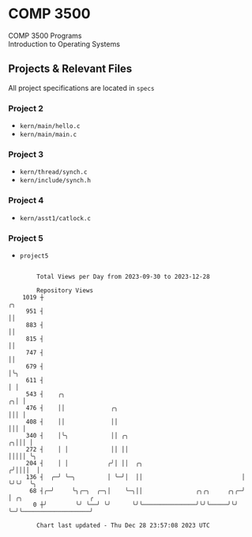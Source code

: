 # COMP 3500
COMP 3500 Programs  
Introduction to Operating Systems  
## Projects & Relevant Files
All project specifications are located in `specs`
### Project 2
- `kern/main/hello.c`
- `kern/main/main.c`
### Project 3
- `kern/thread/synch.c`
- `kern/include/synch.h`
### Project 4
- `kern/asst1/catlock.c`
### Project 5
- `project5`

```

        Total Views per Day from 2023-09-30 to 2023-12-28

        Repository Views
    1019 ┼                                                             ╭╮
     951 ┤                                                             ││
     883 ┤                                                             ││
     815 ┤                                                             ││
     747 ┤                                                             ││
     679 ┤                                                             │╰╮
     611 ┤                                                             │ │
     543 ┤    ╭╮                                                     ╭╮│ │
     476 ┤    ││             ╭╮                                      │││ │
     408 ┤    ││             ││                                      │││ │
     340 ┤    │╰╮            ││ ╭╮                                 ╭╮│││ │
     272 ┤    │ │            ││ ││                                 │││││ ╰╮
     204 ┤    │ │           ╭╯│ ││  ╭╮                            ╭╯││││  │
     136 ┤  ╭─╯ ╰─╮         │ ╰─╯│  ││                            │ ╰╯╰╯  ╰╮
      68 ┤╭─╯     ╰╮╭─╮  ╭─╮│    ╰─╮││               ╭╮╭╮     ╭╮╭─╯        │ ╭╮                   ╭
       0 ┼╯        ╰╯ ╰──╯ ╰╯      ╰╯╰───────────────╯╰╯╰─────╯╰╯          ╰─╯╰───────────────────╯

        Chart last updated - Thu Dec 28 23:57:08 2023 UTC
        
```

